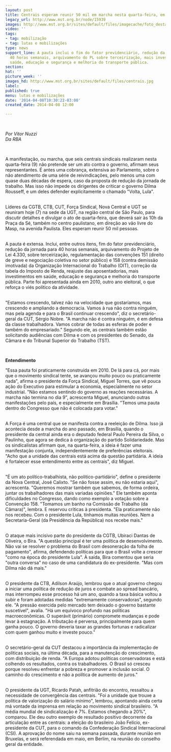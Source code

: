 ```yaml
---
layout: post
title: Centrais esperam reunir 50 mil em marcha nesta quarta-feira, em São Paulo
legacy_url: http://www.mst.org.br/node/15939
images: http://www.mst.org.br/sites/default/files/imagecache/foto_destaque/centrais.jpg
video: ''
tags:
- tag: mobilização
- tag: lutas e mobilizações
type: news
support_line: A pauta inclui o fim do fator previdenciário, redução da jornada para
  40 horas semanais, arquivamento do PL sobre terceirização, mais investimentos em
  saúde, educação e segurança e melhoria do transporte pública.
section: 
hat: ''
picture_week: ''
images_hd: http://www.mst.org.br/sites/default/files/centrais.jpg
label: 
published: true
menu: lutas e mobilizações
date: '2014-04-08T10:30:22-03:00'
created_date: 2014-04-08 12:00

---
```

<p>&nbsp;</p><p><em>Por Vitor Nuzzi<br>Da RBA</em></p><p>&nbsp;</p><p>A manifestação, ou marcha, que seis centrais sindicais realizaram nesta quarta-feira (9) não pretende ser um ato contra o governo, afirmam seus representantes. É antes uma cobrança, extensiva ao Parlamento, sobre o não atendimento de uma série de reivindicações, pelo menos uma com quase duas décadas de espera, caso da proposta de redução da jornada de trabalho. Mas isso não impede os dirigentes de criticar o governo Dilma Rousseff, e um deles defender explicitamente o chamado "Volta, Lula".</p><p><br>Líderes da CGTB, CTB, CUT, Força Sindical, Nova Central e UGT se reuniram hoje (7) na sede da UGT, na região central de São Paulo, para discutir detalhes e divulgar o ato de quarta-feira, que deverá sair às 10h da Praça da Sé, também no centro paulistano, em direção ao vão livre do Masp, na avenida Paulista. Eles esperam reunir 50 mil pessoas.</p><p><br>A pauta é extensa. Inclui, entre outros itens, fim do fator previdenciário, redução da jornada para 40 horas semanais, arquivamento do Projeto de Lei 4.330, sobre terceirização, regulamentação das convenções 151 (direito de greve e negociação coletiva no setor público) e 158 (contra demissão imotivada) da Organização Internacional do Trabalho (OIT), correção da tabela do Imposto de Renda, reajuste das aposentadorias, mais investimentos em saúde, educação e segurança e melhoria do transporte pública. Parte foi apresentada ainda em 2010, outro ano eleitoral, o que reforça o viés político da atividade.</p><p><br>"Estamos crescendo, talvez não na velocidade que gostaríamos, mas crescendo e ampliando a democracia. Vamos à rua não contra ninguém, mas pela agenda e para o Brasil continuar crescendo", diz o secretário-geral da CUT, Sérgio Nobre. "A marcha não é contra ninguém, é em defesa da classe trabalhadora. Vamos cobrar de todas as esferas de poder e também do empresariado." Segundo ele, as centrais também estão solicitando audiências com Dilma e com os presidentes do Senado, da Câmara e do Tribunal Superior do Trabalho (TST).</p><p>&nbsp;</p><p><strong>Entendimento</strong></p><p>"Essa pauta foi praticamente construída em 2010. De lá para cá, por mais que o movimento sindical tente, se avançou muito pouco ou praticamente nada", afirma o presidente da Força Sindical, Miguel Torres, que vê pouca ação do Executivo para estimular a economia, especialmente no setor industrial. "Não estamos sentindo do governo as reações necessárias. A marcha não termina no dia 9", acrescenta Miguel, anunciando outras manifestações pelo país, e especialmente em Brasília. "Temos uma pauta dentro do Congresso que não é colocada para votar."</p><p><br>A Força é uma central que se manifesta contra a reeleição de Dilma. Isso já acontecia desde a marcha do ano passado, em Brasília, quando o presidente da central ainda era o deputado federal Paulo Pereira da Silva, o Paulinho, que agora se dedica à organização do partido Solidariedade. Mas os sindicalistas afirmam que, na quarta-feira, a ideia é fazer uma manifestação conjunta, independentemente de preferências eleitorais. "Acho que a unidade das centrais está acima da questão partidária. A ideia é fortalecer esse entendimento entre as centrais", diz Miguel.</p><p><br>"É um ato político-trabalhista, não politico-partidário", define o presidente da Nova Central, José Calixto. "Se não fosse assim, eu não estaria aqui", acrescenta. "Queremos mostrar também que sabemos, de forma ordeira, juntar os trabalhadores das mais variadas opiniões." Ele também aponta dificuldades no Congresso, dando como exemplo a votação sobre a Convenção 158. "Tomamos um banho na Comissão de Trabalho (da Câmara)", lembra. E reservou críticas à presidenta. "Ela praticamente não nos recebeu. Com o presidente Lula, tínhamos muitas reuniões. Nem a Secretaria-Geral (da Presidência da República) nos recebe mais."</p><p><br>O ataque mais incisivo parte do presidente da CGTB, Ubiraci Dantas de Oliveira, o Bira. "A questão principal é ter uma política de desenvolvimento. Não vai se resolver o problema do Brasil com desoneração da folha de pagamento", afirma, defendendo políticas para que o Brasil volte a crescer "como na época do presidente Lula". À saída, Bira comentou que seria "outra conversa" no caso de uma candidatura do ex-presidente. "Mas com Dilma não dá mais."</p><p><br>O presidente da CTB, Adilson Araújo, lembrou que o atual governo chegou a iniciar uma política de redução de juros e combate ao spread bancário, mas interrompeu esse processo há um ano, quando a taxa básica voltou a subir e foram adotadas medidas "extremamente conservadoras", segundo ele. "A pressão exercida pelo mercado tem deixado o governo bastante suscetível", avalia. "Há um equívoco profundo nas políticas macroeconômicas. O superávit (primário) compromete mudanças e pode levar à estagnação. A tributação é perversa, principalmente para quem ganha pouco. O governo deveria taxar as grandes fortunas e radicalizar com quem ganhou muito e investe pouco."</p><p><br>O secretário-geral da CUT destacou a importância da implementação de políticas sociais, na última década, para a manutenção do crescimento, com distribuição de renda. "A Europa adotou políticas conservadoras e está colhendo os resultados, contra os trabalhadores. O Brasil só cresceu porque resolveu enfrentar a pobreza e promover a inclusão social. O caminho do crescimento e não a política de aumento de juros."</p><p><br>O presidente da UGT, Ricardo Patah, anfitrião do encontro, ressaltou a necessidade de convergência das centrais. "Foi a unidade que trouxe a política de valorização do salário mínimo", lembrou, apontando ainda certa má vontade da imprensa em relação ao movimento sindical brasileiro. "A média mundial de sindicalização é 7%. Estamos chegando a 20%", comparou. Ele deu outro exemplo de resultado positivo decorrente da articulação entre as centrais: a eleição do brasileiro João Felício, ex-presidente da CUT, para o comando da Confederação Sindical Internacional (CSI). A aprovação do nome saiu na semana passada, durante reunião em Bruxelas, e será referendada em maio, em Berlim, na reunião do conselho geral da entidade.</p><div>&nbsp;</div>
